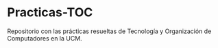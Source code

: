 # Practicas-TOC
Repositorio con las prácticas resueltas de Tecnología y Organización de Computadores en la UCM.
